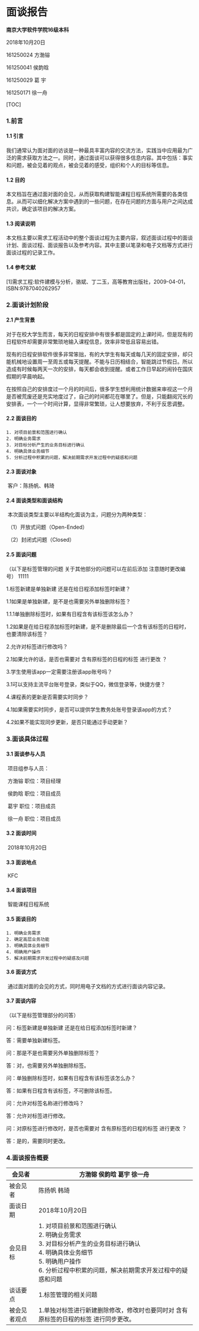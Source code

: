 # 面谈报告

**南京大学软件学院16级本科**

2018年10月20日



161250024 方渤镕

161250041 侯韵晗

161250029 葛    宇

161250171 徐一舟



[TOC]



### 1.前言

#### 1.1 引言

​	我们通常认为面对面的访谈是一种最具丰富内容的交流方法，实践当中应用最为广泛的需求获取方法之一。同时，通过面谈可以获得很多信息内容。其中包括：事实和问题，被会见着的观点，被会见着的感受，组织和个人的目标等信息。

#### 1.2 目的

​	本文档旨在通过面对面的会见，从而获取构建智能课程日程系统所需要的各类信息。从而可以细化解决方案中遇到的一些问题，在存在问题的方面与用户之间达成共识，确定该项目的解决方案。

#### 1.3 阅读说明

​	本文档主要以需求工程活动中的整个面谈过程为主要内容，叙述面谈过程中的面谈计划、面谈过程、面谈报告以及参考内容。其中主要以笔录和电子文档等方式进行面谈过程的记录工作。

#### 1.4 参考文献

​	[1]需求工程:软件建模与分析，骆斌、丁二玉，高等教育出版社，2009-04-01，ISBN:9787040262957 

### 2.面谈计划阶段

#### 2.1 产生背景

​	对于在校大学生而言，每天的日程安排中有很多都是固定的上课时间，但是现有的日程软件却需要非常繁琐地输入课程信息，效率非常低且容易出错。

​       	现有的日程安排软件很多非常笨拙，有的大学生有每天或每几天的固定安排，却只能机械地设置周一至周五或每天提醒。不能与日历相结合，智能跳过节假日。所以造成有时候每两天一次的安排，每天都会收到提醒。或者工作日早起的闹铃在国庆假期的早晨响起。

​	在按照自己的安排度过一个月的时间后，很多学生想利用统计数据来审视这一个月是否被荒废还是充实地度过了，自己的时间都花在哪里了。但是，只能翻阅冗长的安排表，一个一个时间计算，显得非常繁琐，让人想要放弃，不利于反思调整。

#### 2.2 面谈目的

 	1. 对项目前景和范围进行确认
 	2. 明确业务需求
 	3. 对目标分析产生的业务目标进行确认
 	4. 明确具体业务细节
 	5. 分析过程中积累的问题，解决前期需求开发过程中的疑惑和问题

#### 2.3 面谈对象

​	客户：陈扬帆、韩琦

#### 2.4 面谈类型和面谈结构

​	本次面谈类型主要以半结构化面谈为主，问题分为两种类型：

​	（1）开放式问题（Open-Ended）

​	（2）封闭式问题（Closed）

#### 2.5 面谈问题

（以下是标签管理的问题 关于其他部分的问题可以在前后添加 注意随时更改编号）
11111

1.标签新建是单独新建 还是在给日程添加标签时新建？

1.1如果是单独新建，是不是也需要另外单独删除标签？

1.1.1单独删除标签时，如果有日程含有该标签该怎么办？

1.2如果是在给日程添加标签时新建，是不是删除最后一个含有该标签的日程时，也要清除该标签？



2.允许对标签进行修改吗？

2.1如果允许的话，是否也需要对 含有原标签的日程的标签 进行更改 ？


3.学生使用该app一定需要注册该app账号吗？

3.1可以支持主流平台账号登录，类似于QQ，微信登录等，快捷方便？



4.课程表的更新是否需要实时同步？

4.1如果需要实时同步，是否可以提供学生教务处账号登录该app的方式？

4.2如果不能实现同步更新，是否只能通过手动更新？
 



### 3.面谈具体过程

#### 3.1 面谈参与人员

​	项目组参与人员：

​		方渤镕 职位：项目经理

​		侯韵晗 职位：项目成员

​		葛宇 职位：项目成员

​		徐一舟 职位：项目成员

#### 3.2 面谈时间

​	2018年10月20日

#### 3.3 面谈地点

​	KFC

#### 3.4 面谈项目

​	智能课程日程系统

#### 3.5 面谈目的

 	1. 明确业务需求
 	2. 确定高层业务功能
 	3. 明确具体业务细节
 	4. 明确用户操作
 	5. 解决前期需求开发过程中的疑惑及问题

#### 3.6 面谈方式

​	通过面对面的会见的方式，同时用电子文档的方式进行面谈内容记录。

#### 3.7 面谈内容

（以下是标签管理部分的问答）

问：标签新建是单独新建 还是在给日程添加标签时新建？

答：需要单独新建标签。

问：那是不是也需要另外单独删除标签？

答：对，也需要另外单独删除标签。

问：单独删除标签时，如果有日程含有该标签该怎么办？

答：如果有日程含有该标签，不可删除该标签。



问：允许对标签名称进行修改吗？

答：允许对标签进行修改。

问：对原标签进行修改时，是否也需要对 含有原标签的日程的标签 进行更改 ？

答：是的，需要同时更改。



### 4.面谈报告概要



| 会见者       | 方渤镕 侯韵晗 葛宇 徐一舟                                    |
| ------------ | ------------------------------------------------------------ |
| 被会见者     | 陈扬帆 韩琦                                                  |
| 面谈日期     | 2018年10月20日                                               |
| 会见目标     | 1. 对项目前景和范围进行确认<br />2. 明确业务需求<br />3. 对目标分析产生的业务目标进行确认<br />4. 明确具体业务细节<br />5. 明确用户操作<br />6. 分析过程中积累的问题，解决前期需求开发过程中的疑惑和问题 |
| 谈话要点     | 1.标签管理的相关问题                                         |
| 被会见者观点 | 1.单独对标签进行新建删除修改，修改时也要同时对 含有原标签的日程的标签 进行同步更改。 |
